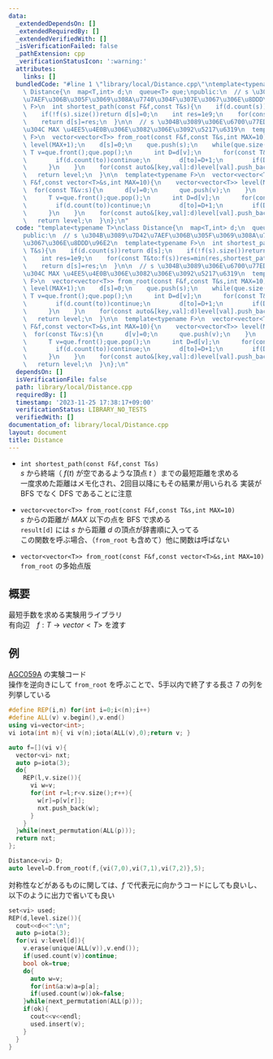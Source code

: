 ```yaml
---
data:
  _extendedDependsOn: []
  _extendedRequiredBy: []
  _extendedVerifiedWith: []
  _isVerificationFailed: false
  _pathExtension: cpp
  _verificationStatusIcon: ':warning:'
  attributes:
    links: []
  bundledCode: "#line 1 \"library/local/Distance.cpp\"\ntemplate<typename T>\nclass\
    \ Distance{\n  map<T,int> d;\n  queue<T> que;\npublic:\n  // s \u304B\u3089\u7D42\
    \u7AEF\u306B\u305F\u3069\u308A\u7740\u304F\u307E\u3067\u306E\u8DDD\u96E2\n  template<typename\
    \ F>\n  int shortest_path(const F&f,const T&s){\n    if(d.count(s))return d[s];\n\
    \    if(!f(s).size())return d[s]=0;\n    int res=1e9;\n    for(const T&to:f(s))res=min(res,shortest_path(f,to)+1);\n\
    \    return d[s]=res;\n  }\n\n  // s \u304B\u3089\u306E\u6700\u77ED\u8DDD\u96E2\
    \u304C MAX \u4EE5\u4E0B\u306E\u3082\u306E\u3092\u5217\u6319\n  template<typename\
    \ F>\n  vector<vector<T>> from_root(const F&f,const T&s,int MAX=10){\n    vector<vector<T>>\
    \ level(MAX+1);\n    d[s]=0;\n    que.push(s);\n    while(que.size()){\n     \
    \ T v=que.front();que.pop();\n      int D=d[v];\n      for(const T&to:f(v)){\n\
    \        if(d.count(to))continue;\n        d[to]=D+1;\n        if(D+1<MAX)que.push(to);\n\
    \      }\n    }\n    for(const auto&[key,val]:d)level[val].push_back(key);\n \
    \   return level;\n  }\n\n  template<typename F>\n  vector<vector<T>> from_root(const\
    \ F&f,const vector<T>&s,int MAX=10){\n    vector<vector<T>> level(MAX+1);\n  \
    \  for(const T&v:s){\n      d[v]=0;\n      que.push(v);\n    }\n    while(que.size()){\n\
    \      T v=que.front();que.pop();\n      int D=d[v];\n      for(const T&to:f(v)){\n\
    \        if(d.count(to))continue;\n        d[to]=D+1;\n        if(D+1<MAX)que.push(to);\n\
    \      }\n    }\n    for(const auto&[key,val]:d)level[val].push_back(key);\n \
    \   return level;\n  }\n};\n"
  code: "template<typename T>\nclass Distance{\n  map<T,int> d;\n  queue<T> que;\n\
    public:\n  // s \u304B\u3089\u7D42\u7AEF\u306B\u305F\u3069\u308A\u7740\u304F\u307E\
    \u3067\u306E\u8DDD\u96E2\n  template<typename F>\n  int shortest_path(const F&f,const\
    \ T&s){\n    if(d.count(s))return d[s];\n    if(!f(s).size())return d[s]=0;\n\
    \    int res=1e9;\n    for(const T&to:f(s))res=min(res,shortest_path(f,to)+1);\n\
    \    return d[s]=res;\n  }\n\n  // s \u304B\u3089\u306E\u6700\u77ED\u8DDD\u96E2\
    \u304C MAX \u4EE5\u4E0B\u306E\u3082\u306E\u3092\u5217\u6319\n  template<typename\
    \ F>\n  vector<vector<T>> from_root(const F&f,const T&s,int MAX=10){\n    vector<vector<T>>\
    \ level(MAX+1);\n    d[s]=0;\n    que.push(s);\n    while(que.size()){\n     \
    \ T v=que.front();que.pop();\n      int D=d[v];\n      for(const T&to:f(v)){\n\
    \        if(d.count(to))continue;\n        d[to]=D+1;\n        if(D+1<MAX)que.push(to);\n\
    \      }\n    }\n    for(const auto&[key,val]:d)level[val].push_back(key);\n \
    \   return level;\n  }\n\n  template<typename F>\n  vector<vector<T>> from_root(const\
    \ F&f,const vector<T>&s,int MAX=10){\n    vector<vector<T>> level(MAX+1);\n  \
    \  for(const T&v:s){\n      d[v]=0;\n      que.push(v);\n    }\n    while(que.size()){\n\
    \      T v=que.front();que.pop();\n      int D=d[v];\n      for(const T&to:f(v)){\n\
    \        if(d.count(to))continue;\n        d[to]=D+1;\n        if(D+1<MAX)que.push(to);\n\
    \      }\n    }\n    for(const auto&[key,val]:d)level[val].push_back(key);\n \
    \   return level;\n  }\n};\n"
  dependsOn: []
  isVerificationFile: false
  path: library/local/Distance.cpp
  requiredBy: []
  timestamp: '2023-11-25 17:38:17+09:00'
  verificationStatus: LIBRARY_NO_TESTS
  verifiedWith: []
documentation_of: library/local/Distance.cpp
layout: document
title: Distance
---
```


* ```int shortest_path(const F&f,const T&s)```  
$s$ から終端（ $f(t)$ が空であるような頂点 $t$ ）までの最短距離を求める  
一度求めた距離はメモ化され、2回目以降にもその結果が用いられる
実装が BFS でなく DFS であることに注意

* ```vector<vector<T>> from_root(const F&f,const T&s,int MAX=10)```  
$s$ からの距離が $MAX$ 以下の点を BFS で求める  
```result[d]``` には $s$ から距離 $d$ の頂点が辞書順に入ってる  
この関数を呼ぶ場合、（```from_root``` も含めて）他に関数は呼ばない

* ```vector<vector<T>> from_root(const F&f,const vector<T>&s,int MAX=10)```  
```from_root``` の多始点版

## 概要
最短手数を求める実験用ライブラリ  
有向辺　$f:T\rightarrow vector<T>$ を渡す  

## 例
[AGC059A](https://atcoder.jp/contests/agc059/tasks/agc059_a) の実験コード  
操作を逆向きにして ```from_root``` を呼ぶことで、5手以内で終了する長さ 7 の列を列挙している
```cpp
#define REP(i,n) for(int i=0;i<(n);i++)
#define ALL(v) v.begin(),v.end()
using vi=vector<int>;
vi iota(int n){ vi v(n);iota(ALL(v),0);return v; }

auto f=[](vi v){
  vector<vi> nxt;
  auto p=iota(3);
  do{
    REP(l,v.size()){
      vi w=v;
      for(int r=l;r<v.size();r++){
        w[r]=p[v[r]];
        nxt.push_back(w);
      }
    }
  }while(next_permutation(ALL(p)));
  return nxt;
};

Distance<vi> D;
auto level=D.from_root(f,{vi(7,0),vi(7,1),vi(7,2)},5);
```
対称性などがあるものに関しては、$f$ で代表元に向かうコードにしても良いし、以下のように出力で省いても良い
```cpp
set<vi> used;
REP(d,level.size()){
  cout<<d<<":\n";
  auto p=iota(3);
  for(vi v:level[d]){
    v.erase(unique(ALL(v)),v.end());
    if(used.count(v))continue;
    bool ok=true;
    do{
      auto w=v;
      for(int&a:w)a=p[a];
      if(used.count(w))ok=false;
    }while(next_permutation(ALL(p)));
    if(ok){
      cout<<v<<endl;
      used.insert(v);
    }
  }
}
```
